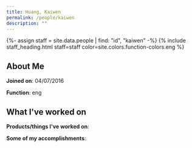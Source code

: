 ```yaml
---
title: Huang, Kaiwen
permalink: /people/kaiwen
description: ""
---
```


{%- assign staff = site.data.people | find: "id", "kaiwen" -%}
{% include staff_heading.html staff=staff color=site.colors.function-colors.eng %}

## About Me

**Joined on**: 04/07/2016

**Function**: eng

## What I've worked on

**Products/things I've worked on**:


**Some of my accomplishments**:

